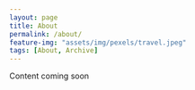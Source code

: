 ```yaml
---
layout: page
title: About
permalink: /about/
feature-img: "assets/img/pexels/travel.jpeg"
tags: [About, Archive]
---
```


Content coming soon
 

